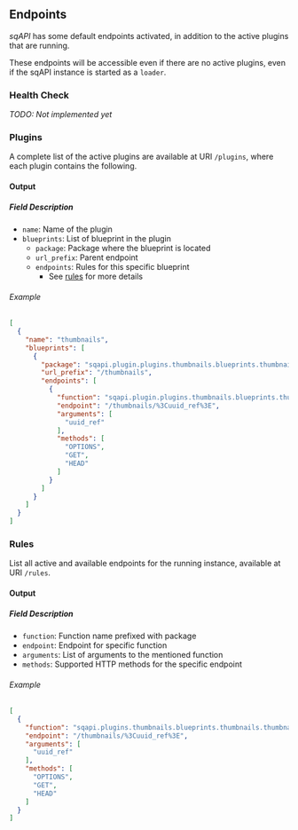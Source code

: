 ## Endpoints
*sqAPI* has some default endpoints activated,
in addition to the active plugins that are running.

These endpoints will be accessible even if there are no active plugins,
even if the sqAPI instance is started as a `loader`.

### Health Check
_TODO: Not implemented yet_

### Plugins
A complete list of the active plugins are available at URI `/plugins`,
where each plugin contains the following.

#### Output
##### Field Description
* `name`: Name of the plugin
* `blueprints`: List of blueprint in the plugin
  * `package`: Package where the blueprint is located
  * `url_prefix`: Parent endpoint
  * `endpoints`: Rules for this specific blueprint
    * See [rules](#rules) for more details

###### Example
```json
[
  {
    "name": "thumbnails",
    "blueprints": [
      {
        "package": "sqapi.plugin.plugins.thumbnails.blueprints.thumbnails",
        "url_prefix": "/thumbnails",
        "endpoints": [
          {
            "function": "sqapi.plugin.plugins.thumbnails.blueprints.thumbnails.thumbnail_by_uuid",
            "endpoint": "/thumbnails/%3Cuuid_ref%3E",
            "arguments": [
              "uuid_ref"
            ],
            "methods": [
              "OPTIONS",
              "GET",
              "HEAD"
            ]
          }
        ]
      }
    ]
  }
]
```

### Rules
List all active and available endpoints for the running instance, available at URI `/rules`.

#### Output
##### Field Description
* `function`: Function name prefixed with package
* `endpoint`: Endpoint for specific function
* `arguments`: List of arguments to the mentioned function
* `methods`: Supported HTTP methods for the specific endpoint

###### Example
```json
[
  {
    "function": "sqapi.plugins.thumbnails.blueprints.thumbnails.thumbnail_by_uuid",
    "endpoint": "/thumbnails/%3Cuuid_ref%3E",
    "arguments": [
      "uuid_ref"
    ],
    "methods": [
      "OPTIONS",
      "GET",
      "HEAD"
    ]
  }
]
```
